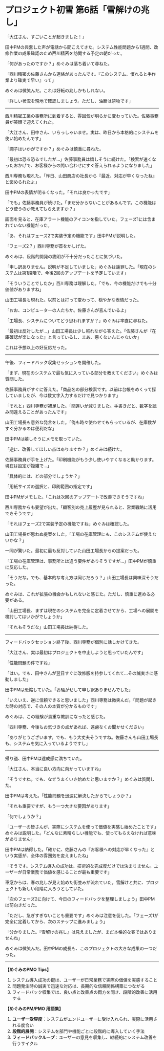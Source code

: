 # プロジェクト初雪 第6話「雪解けの兆し」

「大江さん、すごいことが起きました！」

田中PMの興奮した声が電話から聞こえてきた。システム性能問題から1週間、改修作業の成果確認のため西川精密を訪問する予定の朝だった。

「何があったのですか？」めぐみは落ち着いて尋ねた。

「西川精密の佐藤さんから連絡があったんです。『このシステム、慣れると手作業より確実で早い』って」

めぐみは微笑んだ。これは好転の兆しかもしれない。

「詳しい状況を現地で確認しましょう。ただし、油断は禁物です」

---

西川精密工業の事務所に到着すると、雰囲気が明らかに変わっていた。佐藤事務員が笑顔で迎えてくれた。

「大江さん、田中さん、いらっしゃいませ。実は、昨日から本格的にシステムを使い始めたんです」

「調子はいかがですか？」めぐみは慎重に尋ねた。

「最初は恐る恐るでしたが...」佐藤事務員は嬉しそうに続けた。「検索が速くなったおかげで、お客様からの問い合わせにすぐ答えられるようになりました」

西川専務も現れた。「昨日、山田商店の社長から『最近、対応が早くなったね』と褒められたよ」

田中PMの表情が明るくなった。「それは良かったです」

「でも」佐藤事務員が続けた。「まだ分からないことがあるんです。この機能はどう使うのか教えてもらえますか？」

画面を見ると、在庫アラート機能のアイコンを指していた。フェーズ1には含まれていない機能だった。

「あ、それはフェーズ2で実装予定の機能です」田中PMが説明した。

「フェーズ2？」西川専務が首をかしげた。

めぐみは、段階的開発の説明が不十分だったことに気づいた。

「申し訳ありません。説明が不足していました」めぐみは謝罪した。「現在のシステムは第1段階で、今後2回のアップデートを予定しています」

「そういうことでしたか」西川専務は理解した。「でも、今の機能だけでも十分価値がありますね」

山田工場長も現れた。以前とは打って変わって、穏やかな表情だった。

「おお、コンピューターの人たちか。佐藤さんが喜んでいるよ」

「工場長、システムについてどう思われますか？」めぐみは率直に尋ねた。

「最初は反対したが...」山田工場長は少し照れながら答えた。「佐藤さんが『在庫確認が楽になった』と言っているし、まあ、悪くないんじゃないか」

これは予想以上の好反応だった。

---

午後、フィードバック収集セッションを開催した。

「まず、現在のシステムで最も気に入っている部分を教えてください」めぐみは質問した。

佐藤事務員がすぐに答えた。「商品名の部分検索です。以前は台帳をめくって探していましたが、今は数文字入力するだけで見つかります」

「それと」西川専務が補足した。「間違いが減りました。手書きだと、数字を読み間違えることがあったんです」

山田工場長も意外な発言をした。「俺も時々使わせてもらっているが、在庫数がすぐ分かるのは便利だな」

田中PMは嬉しそうにメモを取っていた。

「逆に、改善してほしい点はありますか？」めぐみは続けた。

佐藤事務員が手を上げた。「印刷機能がもう少し使いやすくなると助かります。現在は設定が複雑で...」

「具体的には、どの部分でしょうか？」

「用紙サイズの選択と、印刷範囲の指定です」

田中PMがメモした。「これは次回のアップデートで改善できそうですね」

西川専務からも要望が出た。「顧客別の売上履歴が見られると、営業戦略に活用できそうです」

「それはフェーズ2で実装予定の機能ですね」めぐみは確認した。

山田工場長が思わぬ提案をした。「工場の在庫管理にも、このシステムが使えないかな？」

一同が驚いた。最初に最も反対していた山田工場長からの提案だった。

「工場の在庫管理は、事務所とは違う要件がありそうですが...」田中PMが慎重に反応した。

「そうだな。でも、基本的な考え方は同じだろう？」山田工場長は興味深そうだった。

めぐみは、これが拡張の機会かもしれないと感じた。ただし、慎重に進める必要がある。

「山田工場長、まずは現在のシステムを完全に定着させてから、工場への展開を検討してはいかがでしょうか」

「それもそうだな」山田工場長は納得した。

---

フィードバックセッション終了後、西川専務が個別に話しかけてきた。

「大江さん、実は最初はプロジェクトを中止しようと思っていたんです」

「性能問題の件ですね」

「はい。でも、田中さんが翌日すぐに改修版を持参してくれて...その誠実さに感動しました」

田中PMは恐縮していた。「お騒がせして申し訳ありませんでした」

「いえいえ、逆に信頼できると思いました」西川専務は微笑んだ。「問題が起きた時の対応で、その人の本質が分かるものです」

めぐみは、この経験が貴重な教訓になったと感じた。

「西川専務、今後もお気づきの点があれば、遠慮なくお聞かせください」

「ありがとうございます。でも、もう大丈夫そうですね。佐藤さんも山田工場長も、システムを気に入っているようですし」

---

帰り道、田中PMは達成感に満ちていた。

「大江さん、本当に良い方向に向かっていますね」

「そうですね。でも、なぜうまくいき始めたと思いますか？」めぐみは質問した。

田中PMは考えた。「性能問題を迅速に解決したからでしょうか？」

「それも重要ですが、もう一つ大きな要因があります」

「何でしょうか？」

「ユーザーの皆さんが、実際にシステムを使って価値を実感し始めたことです」めぐみは説明した。「どんなに素晴らしい機能でも、使ってもらえなければ意味がありません」

田中PMは納得した。「確かに、佐藤さんの『お客様への対応が早くなった』という実感が、全体の雰囲気を変えましたね」

「そうです。システム導入の成功は、技術的な完成度だけでは決まりません。ユーザーが日常業務で価値を感じることが最も重要です」

車窓からは、春の兆しが見え始めた街並みが流れていた。雪解けと共に、プロジェクトも新しい段階に入ろうとしていた。

「次のフェーズ2に向けて、今日のフィードバックを整理しましょう」田中PMは前向きだった。

「ただし、急ぎすぎないことも重要です」めぐみは注意を促した。「フェーズ1が完全に定着してから、次のステップに進みましょう」

「分かりました。『雪解けの兆し』は見えましたが、まだ本格的な春ではありませんね」

めぐみは微笑んだ。田中PMの成長も、このプロジェクトの大きな成果の一つだった。

---

**【めぐみのPMO Tips】**
1. システム導入成功の鍵は、ユーザーが日常業務で実際の価値を実感すること
2. 問題発生時の誠実で迅速な対応は、長期的な信頼関係構築につながる
3. フィードバック収集では、良い点と改善点の両方を聞き、段階的改善に活用する

**【めぐみのPM/PMO 用語集】**
1. **ユーザー受容度**：システムがエンドユーザーに受け入れられ、実際に活用される度合い
2. **段階的展開**：システムを部門や機能ごとに段階的に導入していく手法
3. **フィードバックループ**：ユーザーの意見を収集し、継続的にシステム改善を行うサイクル